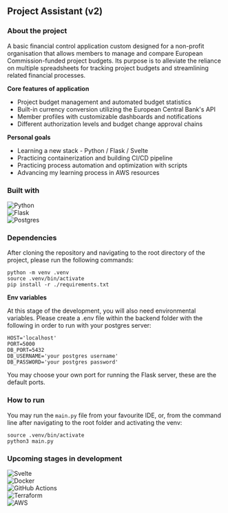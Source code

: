 ## Project Assistant (v2)

### About the project

A basic financial control application custom designed for a non-profit organisation that allows members to manage and compare European Commission-funded project budgets.
Its purpose is to alleviate the reliance on multiple spreadsheets for tracking project budgets and streamlining related financial processes.

**Core features of application**

- Project budget management and automated budget statistics 
- Built-in currency conversion utilizing the European Central Bank's API
- Member profiles with customizable dashboards and notifications
- Different authorization levels and budget change approval chains

**Personal goals**

- Learning a new stack - Python / Flask / Svelte 
- Practicing containerization and building CI/CD pipeline
- Practicing process automation and optimization with scripts
- Advancing my learning process in AWS resources

### Built with

![Python](https://img.shields.io/badge/python-3670A0?style=for-the-badge&logo=python&logoColor=ffdd54) <br>
![Flask](https://img.shields.io/badge/flask-%23000.svg?style=for-the-badge&logo=flask&logoColor=white) <br>
![Postgres](https://img.shields.io/badge/postgres-%23316192.svg?style=for-the-badge&logo=postgresql&logoColor=white)

### Dependencies

After cloning the repository and navigating to the root directory of the project, please run the following commands:

    python -m venv .venv
    source .venv/bin/activate
    pip install -r ./requirements.txt

**Env variables**

At this stage of the development, you will also need environmental variables. Please create a .env file within the backend folder with the following in order to run with your postgres server:

    HOST='localhost'
    PORT=5000
    DB_PORT=5432
    DB_USERNAME='your postgres username'
    DB_PASSWORD='your postgres password'

You may choose your own port for running the Flask server, these are the default ports.

### How to run

You may run the `main.py` file from your favourite IDE, or, from the command line after navigating to the root folder and activating the venv:

    source .venv/bin/activate
    python3 main.py

### Upcoming stages in development

![Svelte](https://img.shields.io/badge/svelte-%23f1413d.svg?style=for-the-badge&logo=svelte&logoColor=white) <br>
![Docker](https://img.shields.io/badge/docker-%230db7ed.svg?style=for-the-badge&logo=docker&logoColor=white) <br>
![GitHub Actions](https://img.shields.io/badge/github%20actions-%232671E5.svg?style=for-the-badge&logo=githubactions&logoColor=white) <br>
![Terraform](https://img.shields.io/badge/terraform-%235835CC.svg?style=for-the-badge&logo=terraform&logoColor=white) <br>
![AWS](https://img.shields.io/badge/AWS-%23FF9900.svg?style=for-the-badge&logo=amazon-aws&logoColor=white) <br>